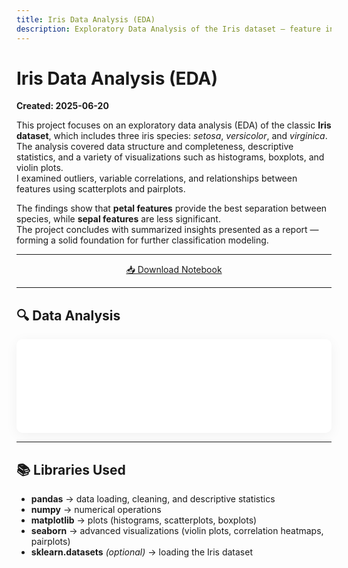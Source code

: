 ```yaml
---
title: Iris Data Analysis (EDA)
description: Exploratory Data Analysis of the Iris dataset — feature insights, visualizations, and conclusions.
---
```


# Iris Data Analysis (EDA)

**Created: 2025-06-20**

This project focuses on an exploratory data analysis (EDA) of the classic **Iris dataset**, which includes three iris species: *setosa*, *versicolor*, and *virginica*.  
The analysis covered data structure and completeness, descriptive statistics, and a variety of visualizations such as histograms, boxplots, and violin plots.  
I examined outliers, variable correlations, and relationships between features using scatterplots and pairplots.  

The findings show that **petal features** provide the best separation between species, while **sepal features** are less significant.  
The project concludes with summarized insights presented as a report — forming a solid foundation for further classification modeling.

---

<div align="center">
<a href="iris.ipynb" class="md-button md-button--primary">📥 Download Notebook</a>
</div>

---

## 🔍 Data Analysis

<iframe
    id="content"
    src="irysy.html"
    width="100%"
    style="border: none; overflow: hidden; border-radius: 10px; box-shadow: 0 4px 20px rgba(0,0,0,.05);"
></iframe>

<script>
function resizeIframeToFitContent(iframe) {
    iframe.style.height = (iframe.contentWindow.document.documentElement.scrollHeight + 50) + "px";
    iframe.contentDocument.body.style["overflow"] = "hidden";
}
window.addEventListener("load", function() {
    var iframe = document.getElementById("content");
    resizeIframeToFitContent(iframe);
});
window.addEventListener("resize", function() {
    var iframe = document.getElementById("content");
    resizeIframeToFitContent(iframe);
});
</script>

---

## 📚 Libraries Used

* **pandas** → data loading, cleaning, and descriptive statistics  
* **numpy** → numerical operations  
* **matplotlib** → plots (histograms, scatterplots, boxplots)  
* **seaborn** → advanced visualizations (violin plots, correlation heatmaps, pairplots)  
* **sklearn.datasets** *(optional)* → loading the Iris dataset  
